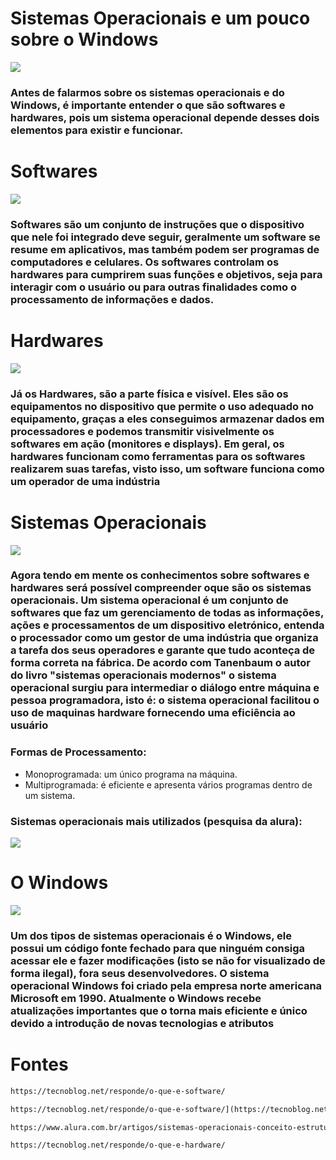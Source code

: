 # Sistemas Operacionais e um pouco sobre o Windows
![](https://camo.githubusercontent.com/b395d1a7cc2734ca965a6f546be9b4810d265b79443f8913fb5465153ab792f3/68747470733a2f2f746d2e6962786b2e636f6d2e62722f323032312f30332f30382f30383130353034313430303039372e6a70673f696d733d37353078)
### Antes de falarmos sobre os sistemas operacionais e do Windows, é importante entender o que são softwares e hardwares, pois um sistema operacional depende desses dois elementos para existir e funcionar. 

# Softwares
![](https://camo.githubusercontent.com/625c83f1fef8a5c435d42d12ae461da0b1a297d007baa007f8e624f96b8042f2/68747470733a2f2f696d616765732e6374666173736574732e6e65742f6c7a6e793333686f316734352f3335665a736855554962616f724941554849624b586c2f33613366636435653530376636306531303034613861336335396363643536612f626573742d766964656f2d65646974696e672d736f6674776172652e6a7067)
### Softwares são um conjunto de instruções que o dispositivo que nele foi integrado deve seguir, geralmente um software se resume em aplicativos, mas também podem ser programas de computadores e celulares. Os softwares controlam os hardwares para cumprirem suas funções e objetivos, seja para interagir com o usuário ou para outras finalidades como o processamento de informações e dados. 

# Hardwares
![](https://camo.githubusercontent.com/e66aeb7f6e71d40c43e37877210d31eace20464beb082a611d312eabd7a4e054/68747470733a2f2f70686f656e69786e61702e636f6d2f676c6f73736172792f77702d636f6e74656e742f75706c6f6164732f323032322f30392f776861742d69732d68617264776172652e6a7067)
### Já os Hardwares, são a parte física e visível. Eles são os equipamentos no dispositivo que permite o uso adequado no equipamento, graças a eles conseguimos armazenar dados em processadores e podemos transmitir visivelmente os softwares em ação (monitores e displays). Em geral, os hardwares funcionam como ferramentas para os softwares realizarem suas tarefas, visto isso, um software funciona como um operador de uma indústria 

# Sistemas Operacionais
![](https://a3aengenharia.com.br/wp-content/uploads/2024/12/sistemas-operacionais.jpeg)
### Agora tendo em mente os conhecimentos sobre softwares e hardwares será possível compreender oque são os sistemas operacionais. Um sistema operacional é um conjunto de softwares que faz um gerenciamento de todas as informações, ações e processamentos de um dispositivo eletrónico, entenda o processador como um gestor de uma indústria que organiza a tarefa dos seus operadores e garante que tudo aconteça de forma correta na fábrica. De acordo com Tanenbaum o autor do livro "sistemas operacionais modernos" o sistema operacional surgiu para intermediar o diálogo entre máquina e pessoa programadora, isto é: o sistema operacional facilitou o uso de maquinas hardware fornecendo uma eficiência ao usuário
### Formas de Processamento:

- Monoprogramada: um único programa na máquina.
- Multiprogramada: é eficiente e apresenta vários programas dentro de um sistema.

### Sistemas operacionais mais utilizados (pesquisa da alura):
![](https://www.alura.com.br/artigos/assets/sistemas-operacionais-conceito-estrutura/grafico.png)

# O Windows
![](https://cdn.dribbble.com/users/1063469/screenshots/4100137/media/901d1c0a6340f56ae5f6b40f557f179c.gif)
### Um dos tipos de sistemas operacionais é o Windows, ele possui um código fonte fechado para que ninguém consiga acessar ele e fazer modificações (isto se não for visualizado de forma ilegal), fora seus desenvolvedores. O sistema operacional Windows foi criado pela empresa norte americana Microsoft em 1990. Atualmente o Windows recebe atualizações importantes que o torna mais eficiente e único devido a introdução de novas tecnologias e atributos 

# Fontes
``` markdown
https://tecnoblog.net/responde/o-que-e-software/
```

``` markdown
https://tecnoblog.net/responde/o-que-e-software/](https://tecnoblog.net/responde/o-que-e-um-sistema-operacional/
```

``` markdown
https://www.alura.com.br/artigos/sistemas-operacionais-conceito-estrutura#:~:text=sistema%20operacional%20Linux%3F-,O%20que%20%C3%A9%20um%20sistema%20operacional%3F,ao%20que%20voc%C3%AA%20consegue%20interagir.
```

``` markdown
https://tecnoblog.net/responde/o-que-e-hardware/
```
